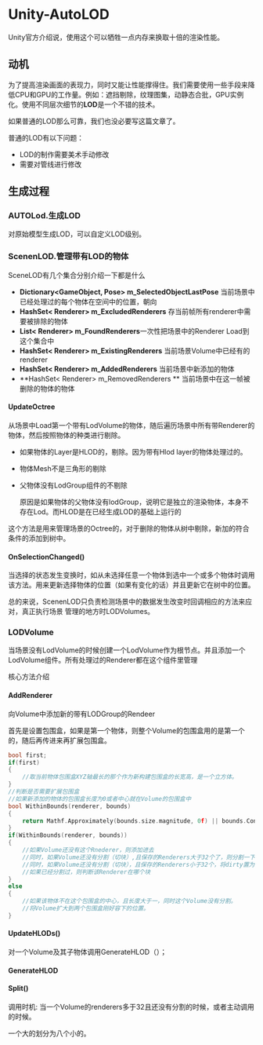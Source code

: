 # Unity-AutoLOD

Unity官方介绍说，使用这个可以牺牲一点内存来换取十倍的渲染性能。

## 动机

为了提高渲染画面的表现力，同时又能让性能撑得住。我们需要使用一些手段来降低CPU和GPU的工作量。例如：遮挡剔除，纹理图集，动静态合批，GPU实例化。使用不同层次细节的**LOD**是一个不错的技术。

如果普通的LOD那么可靠，我们也没必要写这篇文章了。

普通的LOD有以下问题：
- LOD的制作需要美术手动修改
- 需要对管线进行修改

## 生成过程

### AUTOLod.生成LOD

对原始模型生成LOD，可以自定义LOD级别。

###  ScenenLOD.管理带有LOD的物体
 SceneLOD有几个集合分别介绍一下都是什么

- **Dictionary<GameObject, Pose> m_SelectedObjectLastPose** 当前场景中已经处理过的每个物体在空间中的位置，朝向
- **HashSet< Renderer> m_ExcludedRenderers** 存当前帧所有renderer中需要被排除的物体
- **List< Renderer> m_FoundRenderers**一次性把场景中的Renderer Load到这个集合中
- **HashSet< Renderer> m_ExistingRenderers**  当前场景Volume中已经有的renderer
- **HashSet< Renderer> m_AddedRenderers** 当前场景中新添加的物体
- **HashSet< Renderer> m_RemovedRenderers ** 当前场景中在这一帧被删除的物体的物体
#### UpdateOctree

从场景中Load第一个带有LodVolume的物体，随后遍历场景中所有带Renderer的物体，然后按照物体的种类进行剔除。

- 如果物体的Layer是HLOD的，剔除。因为带有Hlod layer的物体处理过的。

- 物体Mesh不是三角形的剔除

- 父物体没有LodGroup组件的不剔除

  原因是如果物体的父物体没有lodGroup，说明它是独立的渲染物体，本身不存在Lod。而HLOD是在已经生成LOD的基础上运行的

这个方法是用来管理场景的Octree的，对于删除的物体从树中剔除，新加的符合条件的添加到树中。


#### OnSelectionChanged()

当选择的状态发生变换时，如从未选择任意一个物体到选中一个或多个物体时调用该方法。用来更新选择物体的位置（如果有变化的话）并且更新它在树中的位置。

总的来说，ScenenLOD只负责检测场景中的数据发生改变时回调相应的方法来应对，真正执行场景 管理的地方时LODVolumes。

### LODVolume

当场景没有LodVolume的时候创建一个LodVolume作为根节点。并且添加一个LodVolume组件。所有处理过的Renderer都在这个组件里管理

核心方法介绍

####  AddRenderer

向Volume中添加新的带有LODGroup的Rendeer

首先是设置包围盒，如果是第一个物体，则整个Volume的包围盒用的是第一个的，随后再传进来再扩展包围盒。

```C++
bool first;
if(first)
{
    //取当前物体包围盒XYZ轴最长的那个作为新构建包围盒的长宽高，是一个立方体。
}
//判断是否需要扩展包围盒
//如果新添加的物体的包围盒长度为0或者中心就在Volume的包围盒中
bool WithinBounds(renderer, bounds)
{
    return Mathf.Approximately(bounds.size.magnitude, 0f) || bounds.Contains(r.bounds.center);
}
if(WithinBounds(renderer, bounds))
{
    //如果Volume还没有这个Rnederer，则添加进去
    //同时，如果Volume还没有分割（切块）,且保存的Renderers大于32个了，则分割一下。
    //同时，如果Volume还没有分割（切块），且保存的Renderers小于32个，将dirty置为True。
	//如果已经分割过，则判断该Renderer在哪个块
}
else
{
    //如果该物体不在这个包围盒的中心，且长度大于一，同时这个Volume没有分割。
    //将Volume扩大到两个包围盒刚好容下的位置。
}
```
#### UpdateHLODs()

对一个Volume及其子物体调用GenerateHLOD（）；

#### GenerateHLOD



#### Split()

调用时机: 当一个Volume的renderers多于32且还没有分割的时候，或者主动调用的时候。

一个大的划分为八个小的。
